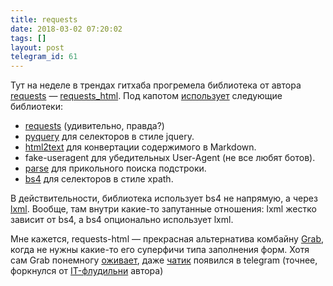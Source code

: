 ```yaml
---
title: requests
date: 2018-03-02 07:20:02
tags: []
layout: post
telegram_id: 61
---
```


Тут на неделе в трендах гитхаба прогремела библиотека от автора [requests](https://github.com/requests/requests) — [requests_html](https://github.com/kennethreitz/requests-html). Под капотом [использует](https://github.com/kennethreitz/requests-html/blob/master/setup.py#L24) следующие библиотеки:

+ [requests](https://github.com/requests/requests) (удивительно, правда?)
+ [pyquery](https://github.com/gawel/pyquery/) для селекторов в стиле jquery.
+ [html2text](https://github.com/Alir3z4/html2text/) для конвертации содержимого в Markdown.
+ fake-useragent для убедительных User-Agent (не все любят ботов).
+ [parse](https://github.com/r1chardj0n3s/parse) для прикольного поиска подстроки.
+ [bs4](https://www.crummy.com/software/BeautifulSoup/bs4/doc/) для селекторов в стиле xpath.

В действительности, библиотека использует bs4 не напрямую, а через [lxml](http://lxml.de/). Вообще, там внутри какие-то запутанные отношения: lxml жестко зависит от bs4, а bs4 опционально использует lxml.

Мне кажется, requests-html — прекрасная альтернатива комбайну [Grab](http://grablib.org/ru/latest/), когда не нужны какие-то его суперфичи типа заполнения форм. Хотя сам Grab понемногу [оживает](https://github.com/lorien/grab/graphs/commit-activity), даже [чатик](https://t.me/grab_framework) появился в telegram (точнее, форкнулся от [IT-флудильни](https://t.me/itforge) автора)
